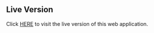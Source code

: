 


## Live Version
Click [HERE](jsm-apnaghar-98rc12c95-ramkamal90.vercel.app) to visit the live version of this web application.


